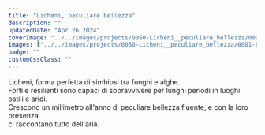 ```yaml
---
title: "Licheni, peculiare bellezza"
description: ""
updatedDate: "Apr 26 2024"
coverImage: "../../images/projects/0050-Licheni__peculiare_bellezza/0000-Licheni__peculiare_bellezza_Licheni_simbiosi_alghe_funghi_bosco_collaborazione_Monti_Nebrodi_Sicilia_acero_forme_natura_60mm_olympus_Olympus.jpg"
images: ["../../images/projects/0050-Licheni__peculiare_bellezza/0001-Licheni__peculiare_bellezza_Licheni_simbiosi_alghe_funghi_bosco_collaborazione_Monti_Nebrodi_Sicilia_acero_forme_natura_60mm_olympus_Olympus.jpg","../../images/projects/0050-Licheni__peculiare_bellezza/0002-Licheni__peculiare_bellezza_Licheni_simbiosi_alghe_funghi_bosco_collaborazione_Monti_Nebrodi_Sicilia_acero_forme_natura_60mm_olympus_Olympus.jpg","../../images/projects/0050-Licheni__peculiare_bellezza/0003-Licheni__peculiare_bellezza_Licheni_simbiosi_alghe_funghi_bosco_collaborazione_Monti_Nebrodi_Sicilia_acero_forme_natura_60mm_olympus_Olympus.jpg","../../images/projects/0050-Licheni__peculiare_bellezza/0004-Licheni__peculiare_bellezza_Licheni_simbiosi_alghe_funghi_bosco_collaborazione_Monti_Nebrodi_Sicilia_acero_forme_natura_60mm_olympus_Olympus.jpg","../../images/projects/0050-Licheni__peculiare_bellezza/0005-Licheni__peculiare_bellezza_Licheni_simbiosi_alghe_funghi_bosco_collaborazione_Monti_Nebrodi_Sicilia_acero_forme_natura_60mm_olympus_Olympus.jpg","../../images/projects/0050-Licheni__peculiare_bellezza/0006-Licheni__peculiare_bellezza_Licheni_simbiosi_alghe_funghi_bosco_collaborazione_Monti_Nebrodi_Sicilia_acero_forme_natura_60mm_olympus_Olympus.jpg","../../images/projects/0050-Licheni__peculiare_bellezza/0007-Licheni__peculiare_bellezza_Licheni_simbiosi_alghe_funghi_bosco_collaborazione_Monti_Nebrodi_Sicilia_acero_forme_natura_60mm_olympus_Olympus.jpg","../../images/projects/0050-Licheni__peculiare_bellezza/0008-Licheni__peculiare_bellezza_Licheni_simbiosi_alghe_funghi_bosco_collaborazione_Monti_Nebrodi_Sicilia_acero_forme_natura_60mm_olympus_Olympus.jpg"]
badge: ""
customCssClass: ""
---
```


Licheni, forma perfetta di simbiosi tra funghi e alghe.  
Forti e resilienti sono capaci di sopravvivere per lunghi periodi in luoghi ostili e aridi.  
Crescono un millimetro all'anno di peculiare bellezza fluente, e con la loro presenza  
ci raccontano tutto dell'aria.
